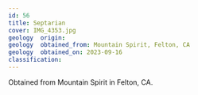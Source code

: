 ```yaml
---
id: 56 
title: Septarian
cover: IMG_4353.jpg
geology  origin: 
geology  obtained_from: Mountain Spirit, Felton, CA
geology  obtained_on: 2023-09-16
classification:
---
```


Obtained from Mountain Spirit in Felton, CA.
